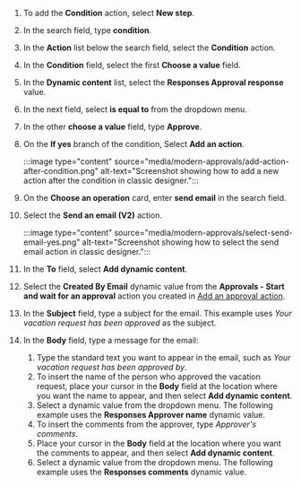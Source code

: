 1. To add the **Condition** action, select **New step**.
1. In the search field, type **condition**.
1. In the **Action** list below the search field, select the **Condition** action.
1. In the **Condition** field, select the first **Choose a value** field.
1. In the **Dynamic content** list, select the **Responses Approval response** value.
1. In the next field, select **is equal to** from the dropdown menu.
1. In the other **choose a value** field, type **Approve**.
1. On the **If yes** branch of the condition, Select **Add an action**.

    :::image type="content" source="media/modern-approvals/add-action-after-condition.png" alt-text="Screenshot showing how to add a new action after the condition in classic designer.":::

1. On the **Choose an operation** card, enter **send email** in the search field.
1. Select the **Send an email (V2)** action.

    :::image type="content" source="media/modern-approvals/select-send-email-yes.png" alt-text="Screenshot showing how to select the send email action in classic designer.":::

1. In the **To** field, select **Add dynamic content**.
1. Select the **Created By Email** dynamic value from the **Approvals - Start and wait for an approval** action you created in [Add an approval action](../modern-approvals.md#add-an-approval-action).
1. In the **Subject** field, type a subject for the email. This example uses *Your vacation request has been approved* as the subject.
1. In the **Body** field, type a message for the email:
    1. Type the standard text you want to appear in the email, such as *Your vacation request has been approved by*.
    1. To insert the name of the person who approved the vacation request, place your cursor in the **Body** field at the location where you want the name to appear, and then select **Add dynamic content**.
    1. Select a dynamic value from the dropdown menu. The following example uses the **Responses Approver name** dynamic value.
    1. To insert the comments from the approver, type *Approver's comments*.
    1. Place your cursor in the **Body** field at the location where you want the comments to appear, and then select **Add dynamic content**.
    1. Select a dynamic value from the dropdown menu. The following example uses the **Responses comments** dynamic value.

